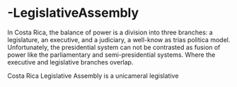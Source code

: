 # -LegislativeAssembly

In Costa Rica, the balance of power is a division into three branches: a legislature, an executive, and a judiciary, a well-know as trias politica model. Unfortunately, the presidential system can not be contrasted as fusion of power like the parliamentary and semi-presidential systems. Where the executive and legislative branches overlap. 

Costa Rica Legislative Assembly is a unicameral legislative 
